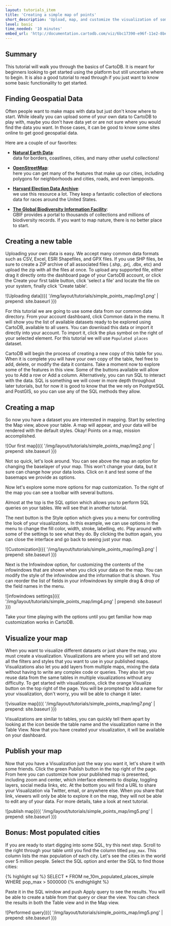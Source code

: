 ```yaml
---
layout: tutorials_item
title: 'Creating a simple map of points'
short_description: 'Upload, map, and customize the visualization of some point data.'
level: basic
time_needed: '10 minutes'
embed_url: 'http://documentation.cartodb.com/viz/6bc17390-e96f-11e2-8be0-5404a6a683d5/embed_map?title=false&description=false&search=false&shareable=false&cartodb_logo=false&layer_selector=false&scrollwheel=false&sql=&zoom=3&center_lat=50.064191736659104&center_lon=21.62109375&height=300&id=cartodb-1373506926952'
---
```


## Summary

This tutorial will walk you through the basics of CartoDB. It is meant for beginners looking to get started using the platform but still uncertain where to begin. It is also a good tutorial to read through if you just want to know some basic functionality to get started.

## Finding Geospatial Data
Often people want to make maps with data but just don't know where to start. While ideally you can upload some of your own data to CartoDB to play with, maybe you don't have data yet or are not sure where you would find the data you want. In those cases, it can be good to know some sites online to get good geospatial data.

Here are a couple of our favorites:

- **[Natural Earth Data](http://www.naturalearthdata.com/)**:  
  data for borders, coastlines, cities, and many other useful collections!

- **[OpenStreetMap](http://www.openstreetmap.org/)**:  
  here you can get many of the features that make up our cities, including polygons for neighborhoods and cities, roads, and even lampposts.

- **[Harvard Election Data Archive](http://projects.iq.harvard.edu/eda/)**:  
  we use this resource a lot. They keep a fantastic collection of elections data for races around the United States.

- **[The Global Biodiversity Information Facility](http://data.gbif.org/welcome.htm/)**:  
  GBIF provides a portal to thousands of collections and millions of biodiversity records. If you want to map nature, there is no better place to start.

## Creating a new table

Uploading your own data is easy. We accept many common data formats such as CSV, Excel, ESRI Shapefiles, and GPX files. If you use SHP files, be sure to create a ZIP archive of all associated files (.shp, .prj, .dbx, etc) and upload the zip with all the files at once. To upload any supported file, either drag it directly onto the dashboard page of your CartoDB account, or click the <span class="ui_element" data-element="create_table">Create your first table</span> button, click 'select a file' and locate the file on your system, finally click 'Create table'.

![Uploading data]({{ '/img/layout/tutorials/simple_points_map/img1.png' | prepend: site.baseurl }})

For this tutorial we are going to use some data from our common data directory. From your account dashboard, click <span class="ui_element" data-element="common_data">Common data</span> in the menu. It will show you the list of available datasets ready to be explored using CartoDB, available to all users. You can download this data or import it directly into your account. To import it, click <span class="ui_element" data-element="add_public_table">the plus symbol</span> on the right of your selected element. For this tutorial we will use `Populated places` dataset.

CartoDB will begin the process of creating a new copy of this table for you. When it is complete you will have your own copy of the table, feel free to add, delete, or modify the data it contains. Take a moment now to explore some of the features in this view. Some of the buttons available will allow you to <span class="ui_element" data-element="add_row">Add a row</span> or <span class="ui_element" data-element="add_column">Add a column</span>. Alternatively, you can run SQL to interact with the data. SQL is something we will cover in more depth throughout later tutorials, but for now it is good to know that the we rely on PostgreSQL and PostGIS, so you can use any of the SQL methods they allow.

## Creating a map

So now you have a dataset you are interested in mapping. Start by selecting the <span class="ui_element" data-element="map_view">Map view</span>, above your table. A map will appear, and your data will be rendered with the default styles. Okay! Points on a map, mission accomplished.

![Our first map]({{ '/img/layout/tutorials/simple_points_map/img2.png' | prepend: site.baseurl }})

Not so quick, let's look around. You can see above the map an option for <span class="ui_element" data-element="change_baselayer">changing the baselayer</span> of your map. This won't change your data, but it sure can change how your data looks. Click on it and test some of the basemaps we provide as options.

Now let's explore some more options for map customization. To the right of the map you can see a toolbar with several buttons.

Almost at the top is the <span class="ui_element" data-element="sql_option">SQL option</span> which allows you to perform SQL queries on your tables. We will see that in another tutorial.

The next button is the <span class="ui_element" data-element="style_option">Style option</span> which gives you a menu for controlling the look of your visualizations. In this example, we can use options in the menu to change the fill color, width, stroke, labelling, etc. Play around with some of the settings to see what they do. By clicking the button again, you can close the interface and go back to seeing just your map.

![Customization]({{ '/img/layout/tutorials/simple_points_map/img3.png' | prepend: site.baseurl }})

Next is the <span class="ui_element" data-element="infowindow_option">Infowindow option</span>, for customizing the contents of the infowindows that are shown when you click your data on the map. You can modify the style of the infowindow and the information that is shown. You can reorder the list of fields in your infowindows by simple drag & drop of the field names in the menu.

![infowindows settings]({{ '/img/layout/tutorials/simple_points_map/img4.png' | prepend: site.baseurl }})

Take your time playing with the options until you get familiar how map customization works in CartoDB.

## Visualize your map

When you want to visualize different datasets or just share the map, you must create a visualization. Visualizations are where you will set and store all the filters and styles that you want to use in your published maps. Visualizations also let you add layers from multiple maps, mixing the data without having to write any complex code or queries. They also let you reuse data from the same tables in multiple visualizations without any difficulty. To get started with visualizations, click the orange <span class="ui_element" data-element="visualize">Visualize</span> button on the top right of the page. You will be prompted to add a name for your visualization, don't worry, you will be able to change it later.

![visualize map]({{ '/img/layout/tutorials/simple_points_map/img7.png' | prepend: site.baseurl }})

Visualizations are similar to tables, you can quickly tell them apart by looking at the icon beside the <span class="ui_element" data-element="table_name">table name</span> and the <span class="ui_element" data-element="visualization_name">visualization name</span> in the <span class="ui_element" data-element="table_view">Table View</span>. Now that you have created your visualization, it will be available on your dashboard.

## Publish your map

Now that you have a Visualization just the way you want it, let's share it with some friends. Click the green <span class="ui_element" data-element="publish">Publish</span> button in the top right of the page. From here you can customize how your published map is presented, including zoom and center, which interface elements to display, toggling layers, social media links, etc. At the bottom you will find a URL to share your Visualization via Twitter, email, or anywhere else. When you share that link, viewers will only be able to explore it on the map, they will not be able to edit any of your data. For more details, take a look at next tutorial.

![publish map]({{ '/img/layout/tutorials/simple_points_map/img5.png' | prepend: site.baseurl }})

## Bonus: Most populated cities

If you are ready to start digging into some SQL, try this next step. Scroll to the right through your table until you find the column titled `pop_max`. This column lists the max population of each city. Let's see the cities in the world over 5 million people. Select the <span class="ui_element" data-element="sql_option">SQL option</span> and enter the SQL to find those cities:

{% highlight sql %}
SELECT *
FROM ne_10m_populated_places_simple
WHERE pop_max > 5000000
{% endhighlight %}

Paste it in the SQL window and push <span class="ui_element" data-element="apply_query">Apply query</span> to see the results. You will be able to create a table from that query or clear the view. You can check the results in both the <span class="ui_element" data-element="table_view">Table view</span> and in the <span class="ui_element" data-element="map_view">Map view</span>.

![Performed query]({{ '/img/layout/tutorials/simple_points_map/img5.png' | prepend: site.baseurl }})

